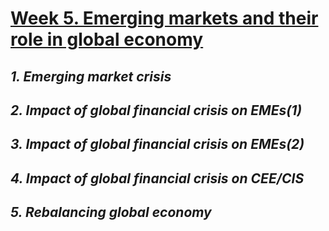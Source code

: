 # [Week 5. Emerging markets and their role in global economy](https://github.com/jinniryu/Economics-of-Transition-and-Emerging-Markets/blob/main/README.md#economics-of-transition-and-emerging-markets)
## ***1. Emerging market crisis***
## ***2. Impact of global financial crisis on EMEs(1)***
## ***3. Impact of global financial crisis on EMEs(2)***
## ***4. Impact of global financial crisis on CEE/CIS***
## ***5. Rebalancing global economy***
